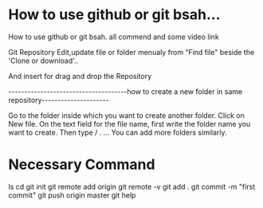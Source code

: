 # How to use github or git bsah...

How to use github or git bsah. all commend and some video link


Git Repository Edit,update file or folder menualy from "Find file" beside the 'Clone or download'..

And insert for drag and drop the Repository

-------------------------------------how to create a new folder in same repository---------------------

Go to the folder inside which you want to create another folder.
Click on New file.
On the text field for the file name, first write the folder name you want to create.
Then type / . ...
You can add more folders similarly.


# Necessary Command  

ls
cd
git init
git remote add origin <gitlink>
git remote -v
git add .
git commit -m "first commit"
git push origin master
git help

	
